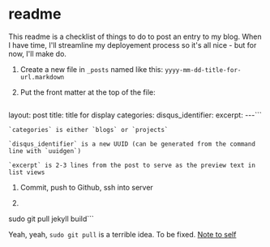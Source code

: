 readme
=============

This readme is a checklist of things to do to post an entry to my blog.  When I have time, I'll streamline my deployement process so it's all nice - but for now, I'll make do.

1. Create a new file in `_posts` named like this: `yyyy-mm-dd-title-for-url.markdown`

1. Put the front matter at the top of the file: 

   ```---
layout: post
title: title for display
categories:
disqus_identifier:
excerpt:
---```

    `categories` is either `blogs` or `projects`

    `disqus_identifier` is a new UUID (can be generated from the command line with `uuidgen`)

    `excerpt` is 2-3 lines from the post to serve as the preview text in list views

1. Commit, push to Github, ssh into server

1. ```cd /var/www/html/portfolio-jekyll
sudo git pull
jekyll build```

Yeah, yeah, `sudo git pull` is a terrible idea.  To be fixed.  [Note to self](http://ryansechrest.com/2013/08/managing-file-and-folder-permissions-when-deploying-with-git/)